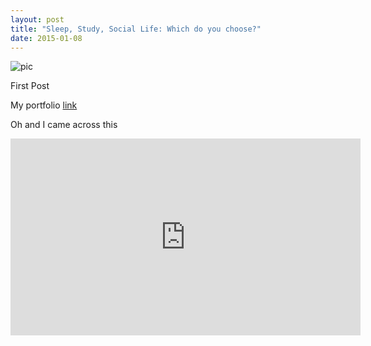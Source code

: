 ```yaml
---
layout: post
title: "Sleep, Study, Social Life: Which do you choose?"
date: 2015-01-08
---
```



![pic][]
 
First Post

My portfolio [link][] 

Oh and I came across this
<iframe width="560" height="315" src="https://www.youtube.com/embed/x3vr6u9yjJY" frameborder="0" allowfullscreen></iframe>

  [pic]: https://encrypted-tbn0.gstatic.com/images?q=tbn:ANd9GcQ8yxb9X57QJ58n0ZAAnC89F08lwgxnGQOKkPSjGwfitl6VK4wy9Q
  [link]: http://www.craftfortress.com/ 
